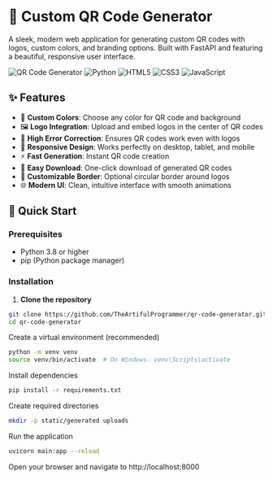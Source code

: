 # 🔗 Custom QR Code Generator

A sleek, modern web application for generating custom QR codes with logos, custom colors, and branding options. Built with FastAPI and featuring a beautiful, responsive user interface.

![QR Code Generator](https://img.shields.io/badge/FastAPI-009688?style=for-the-badge&logo=fastapi&logoColor=white)
![Python](https://img.shields.io/badge/Python-3776AB?style=for-the-badge&logo=python&logoColor=white)
![HTML5](https://img.shields.io/badge/HTML5-E34F26?style=for-the-badge&logo=html5&logoColor=white)
![CSS3](https://img.shields.io/badge/CSS3-1572B6?style=for-the-badge&logo=css3&logoColor=white)
![JavaScript](https://img.shields.io/badge/JavaScript-F7DF1E?style=for-the-badge&logo=javascript&logoColor=black)

## ✨ Features

- 🎨 **Custom Colors**: Choose any color for QR code and background
- 🖼️ **Logo Integration**: Upload and embed logos in the center of QR codes
- 🎯 **High Error Correction**: Ensures QR codes work even with logos
- 📱 **Responsive Design**: Works perfectly on desktop, tablet, and mobile
- ⚡ **Fast Generation**: Instant QR code creation
- 💾 **Easy Download**: One-click download of generated QR codes
- 🔧 **Customizable Border**: Optional circular border around logos
- 🌐 **Modern UI**: Clean, intuitive interface with smooth animations

## 🚀 Quick Start

### Prerequisites

- Python 3.8 or higher
- pip (Python package manager)

### Installation

1. **Clone the repository**
```bash
git clone https://github.com/TheArtifulProgrammer/qr-code-generator.git
cd qr-code-generator
```
Create a virtual environment (recommended)

```bash
python -m venv venv
source venv/bin/activate  # On Windows: venv\Scripts\activate
```

Install dependencies

```bash
pip install -r requirements.txt
```

Create required directories

```bash
mkdir -p static/generated uploads
```

Run the application

```bash
uvicorn main:app --reload
```

Open your browser and navigate to http://localhost:8000
